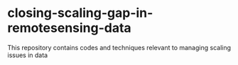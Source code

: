 # closing-scaling-gap-in-remotesensing-data
This repository contains codes and techniques relevant to managing scaling issues in data
